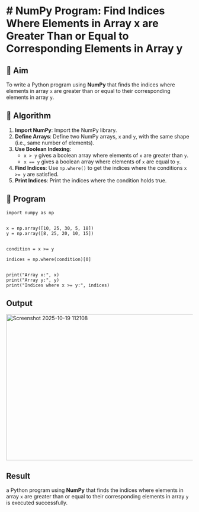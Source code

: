 # # NumPy Program: Find Indices Where Elements in Array x are Greater Than or Equal to Corresponding Elements in Array y

## 🎯 Aim
To write a Python program using **NumPy** that finds the indices where elements in array `x` are greater than or equal to their corresponding elements in array `y`.

## 🧠 Algorithm
1. **Import NumPy**: Import the NumPy library.
2. **Define Arrays**: Define two NumPy arrays, `x` and `y`, with the same shape (i.e., same number of elements).
3. **Use Boolean Indexing**: 
   - `x > y` gives a boolean array where elements of `x` are greater than `y`.
   - `x == y` gives a boolean array where elements of `x` are equal to `y`.
4. **Find Indices**: Use `np.where()` to get the indices where the conditions `x >= y` are satisfied.
5. **Print Indices**: Print the indices where the condition holds true.

## 🧾 Program
```
import numpy as np


x = np.array([10, 25, 30, 5, 18])
y = np.array([8, 25, 20, 10, 15])


condition = x >= y 

indices = np.where(condition)[0]


print("Array x:", x)
print("Array y:", y)
print("Indices where x >= y:", indices)
```

## Output
<img width="892" height="395" alt="Screenshot 2025-10-19 112108" src="https://github.com/user-attachments/assets/5795c24e-f3a4-4909-896f-2df36e5f7b39" />

## Result
a Python program using **NumPy** that finds the indices where elements in array `x` are greater than or equal to their corresponding elements in array `y` is executed successfully.
